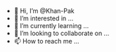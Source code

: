 - 👋 Hi, I’m @Khan-Pak
- 👀 I’m interested in ...
- 🌱 I’m currently learning ...
- 💞️ I’m looking to collaborate on ...
- 📫 How to reach me ...

<!---
Khan-Pak/Khan-Pak is a ✨ special ✨ repository because its `README.md` (this file) appears on your GitHub profile.
You can click the Preview link to take a look at your changes.
--->
